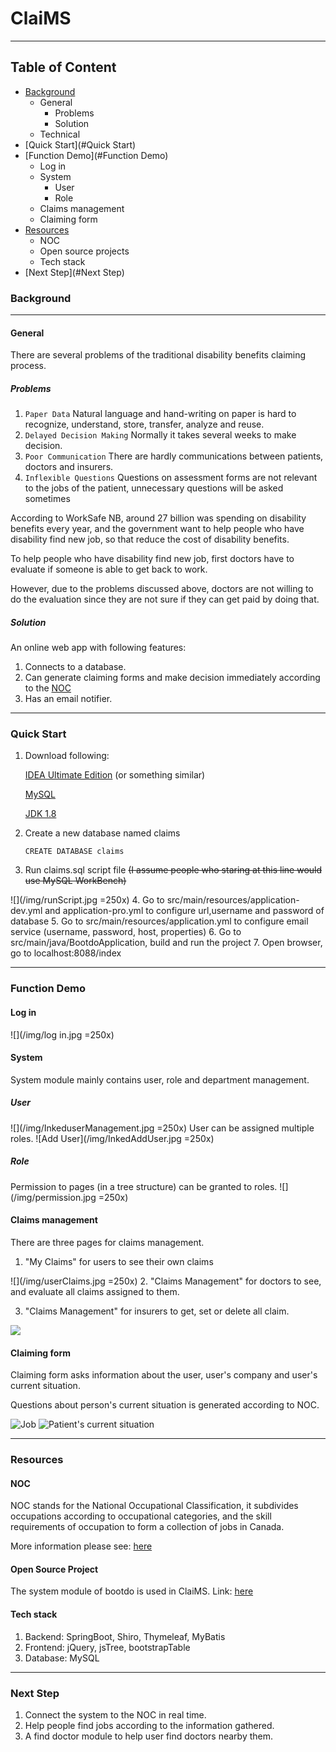 # ClaiMS
***

## Table of Content
* [Background](#Background)
  * General
    *  Problems
    *  Solution
  * Technical
* [Quick Start](#Quick Start)
* [Function Demo](#Function Demo)
  * Log in
  * System
    * User
    * Role
  * Claims management
  * Claiming form
* [Resources](#Resources)
  * NOC
  * Open source projects
  * Tech stack
* [Next Step](#Next Step)




### Background

***

#### General
There are several problems of the traditional disability benefits claiming process.

##### Problems
1.  `Paper Data` Natural language and hand-writing on paper is hard to recognize, understand, store, transfer, analyze and reuse.
2.  `Delayed Decision Making` Normally it takes several weeks to make decision.  
3.  `Poor Communication` There are hardly communications between patients, doctors and insurers.
4.  `Inflexible Questions` Questions on assessment forms are not relevant to the jobs of the patient, unnecessary questions will be asked sometimes

According to WorkSafe NB, around 27 billion was spending on disability benefits every year,
and the government want to help people who have disability find new job, 
so that reduce the cost of disability benefits.

To help people who have disability find new job,
first doctors have to evaluate if someone is able to get back to work.

However, due to the problems discussed above, doctors are not willing to do 
the evaluation since they are not sure if they can get paid by doing that.

##### Solution
An online web app with following features:

1. Connects to a database.
2. Can generate claiming forms and make decision immediately according to the [NOC](#NOC)
3. Has an email notifier.

***

### Quick Start

1. Download following:
   
    [IDEA Ultimate Edition](https://www.jetbrains.com/idea/download/#section=windows) (or something similar)
   
    [MySQL](https://dev.mysql.com/downloads/mysql/)

    [JDK 1.8](https://www.oracle.com/ca-en/java/technologies/javase/javase-jdk8-downloads.html)

2. Create a new database named claims 
    
   `CREATE DATABASE claims`
3. Run claims.sql script file ~~(I assume people who staring at this line would use MySQL WorkBench)~~
   
![](/img/runScript.jpg =250x)
4. Go to src/main/resources/application-dev.yml and application-pro.yml to configure url,username and password of database
5. Go to src/main/resources/application.yml to configure email service (username, password, host, properties)
6. Go to src/main/java/BootdoApplication, build and run the project
7. Open browser, go to localhost:8088/index

***

### Function Demo
#### Log in
![](/img/log in.jpg =250x)
#### System
System module mainly contains user, role and department management. 
##### User
![](/img/InkeduserManagement.jpg =250x)
User can be assigned multiple roles.
![Add User](/img/InkedAddUser.jpg =250x)
##### Role
Permission to pages (in a tree structure) can be granted to roles. 
![](/img/permission.jpg =250x)
#### Claims management
There are three pages for claims management.
1. "My Claims" for users to see their own claims

![](/img/userClaims.jpg =250x)
2. "Claims Management" for doctors to see, and evaluate all claims assigned to them.

3. "Claims Management" for insurers to get, set or delete all claim.

![](/img/allClaims.jpg=250x)

#### Claiming form
Claiming form asks information about the user, user's company and user's current situation.

Questions about person's current situation is generated according to NOC.

![Job](/img/jobInfo.jpg=250x)
![Patient's current situation](/img/Inkedpatient'sSituation.jpg=250x)

***

### Resources
#### NOC
NOC stands for the National Occupational Classification, it subdivides occupations 
according to occupational categories, and the skill requirements of occupation to form
a collection of jobs in Canada.

More information please see: [here](https://noc.esdc.gc.ca/)

#### Open Source Project
The system module of bootdo is used in ClaiMS. Link: [here](https://github.com/lcg0124/bootdo)

#### Tech stack
1. Backend: SpringBoot, Shiro, Thymeleaf, MyBatis
2. Frontend: jQuery, jsTree, bootstrapTable
3. Database: MySQL

***

### Next Step
1. Connect the system to the NOC in real time.
2. Help people find jobs according to the information gathered.
3. A find doctor module to help user find doctors nearby them.
